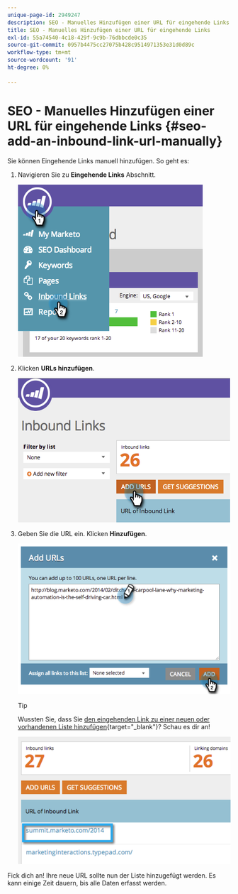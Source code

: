 ```yaml
---
unique-page-id: 2949247
description: SEO - Manuelles Hinzufügen einer URL für eingehende Links - Marketo Docs - Produktdokumentation
title: SEO - Manuelles Hinzufügen einer URL für eingehende Links
exl-id: 55a74540-4c18-429f-9c9b-76dbbcde0c35
source-git-commit: 0957b4475cc27075b428c9514971353e31d0d89c
workflow-type: tm+mt
source-wordcount: '91'
ht-degree: 0%

---
```


# SEO - Manuelles Hinzufügen einer URL für eingehende Links {#seo-add-an-inbound-link-url-manually}

Sie können Eingehende Links manuell hinzufügen. So geht es:

1. Navigieren Sie zu **Eingehende Links** Abschnitt.

   ![](assets/image2014-9-18-13-3a40-3a3.png)

1. Klicken **URLs hinzufügen**.

   ![](assets/image2014-9-18-13-3a40-3a8.png)

1. Geben Sie die URL ein. Klicken **Hinzufügen**.

   ![](assets/image2014-9-18-13-3a40-3a32.png)

   >[!TIP]
   >
   >Wussten Sie, dass Sie [den eingehenden Link zu einer neuen oder vorhandenen Liste hinzufügen](/help/marketo/product-docs/additional-apps/seo/understanding-seo/seo-managing-lists.md){target=&quot;_blank&quot;}? Schau es dir an!

   ![](assets/image2014-9-18-13-3a41-3a14.png)

Fick dich an! Ihre neue URL sollte nun der Liste hinzugefügt werden. Es kann einige Zeit dauern, bis alle Daten erfasst werden.

